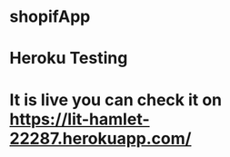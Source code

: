 # shopifApp
# Heroku Testing
# It is live you can check it on https://lit-hamlet-22287.herokuapp.com/
